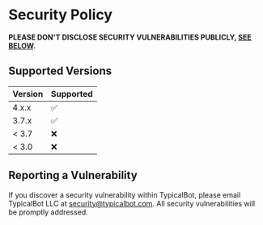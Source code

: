 # Security Policy

**PLEASE DON'T DISCLOSE SECURITY VULNERABILITIES PUBLICLY, [SEE BELOW](#reporting-a-vulnerability).**

## Supported Versions

| Version | Supported          |
| ------- | ------------------ |
| 4.x.x   | :white_check_mark: |
| 3.7.x   | :white_check_mark: |
| < 3.7   | :x:                |
| < 3.0   | :x:                |

## Reporting a Vulnerability

If you discover a security vulnerability within TypicalBot, please email TypicalBot LLC at [security@typicalbot.com](mailto:security@typicalbot.com). All security vulnerabilities will be promptly addressed. 